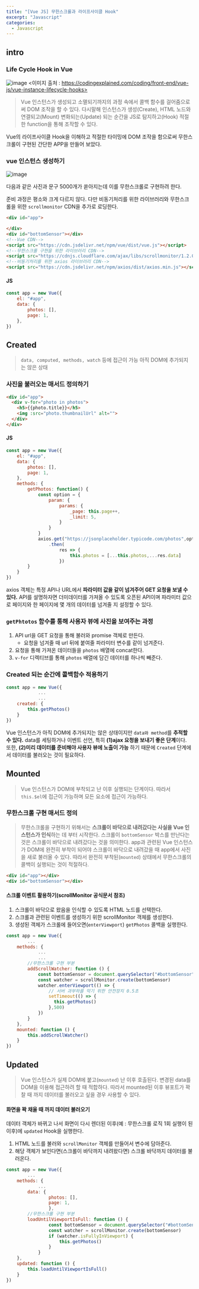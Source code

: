 ```yaml
---
title: "[Vue JS] 무한스크롤과 라이프사이클 Hook"
excerpt: "Javascript"
categories:
  - Javascript
---
```


## intro

### Life Cycle Hook in Vue
![image](https://user-images.githubusercontent.com/53211781/82904340-4a182680-9f9d-11ea-8b91-22043d0bd02e.png)
<이미지 출처 : https://codingexplained.com/coding/front-end/vue-js/vue-instance-lifecycle-hooks>

> Vue 인스턴스가 생성되고 소멸되기까지의 과정 속에서 콜백 함수를 걸어줌으로써 DOM 조작을 할 수 있다.
> 다시말해 인스턴스가 생성(Create), HTML 노드와 연결되고(Mount) 변화되는(Update) 되는 순간을 JS로 탐지하고(Hook)
> 적절한 function을 통해 조작할 수 있다. 

Vue의 라이프사이클 Hook을 이해하고 적절한 타이밍에 DOM 조작을 함으로써 무한스크롤이 구현된 간단한 APP을 만들어 보았다. 

### vue 인스턴스 생성하기
![image](https://user-images.githubusercontent.com/53211781/82914027-fcee8180-9fa9-11ea-9df1-cb718d463fe6.png)

다음과 같은 사진과 문구 5000개가 쏟아지는데 이를 무한스크롤로 구현하려 한다. 

준비 과정은 평소와 크게 다르지 않다. 다만 비동기처리를 위한 라이브러리와 무한스크롤을 위한 `scrollmonitor` CDN을 추가로 로딩한다.
```html
<div id="app">

</div>
<div id="bottomSensor"></div>
<!--Vue CDN-->
<script src="https://cdn.jsdelivr.net/npm/vue/dist/vue.js"></script>
<!--무한스크롤 구현을 위한 라이브러리 CDN-->
<script src="https://cdnjs.cloudflare.com/ajax/libs/scrollmonitor/1.2.0/scrollMonitor.js" integrity="sha256-BseZlDlA+yL4qu+Voi82iFa5aaifralQEXIjOjaXgeo=" crossorigin="anonymous"></script>
<!--비동기처리를 위한 axios 라이브러리 CDN-->
<script src="https://cdn.jsdelivr.net/npm/axios/dist/axios.min.js"></script>
```
#### JS
```javascript
const app = new Vue({
    el: "#app",
    data: {
        photos: [],
        page: 1,    
    },
})
```
 
## Created
> `data, computed, methods, watch` 등에 접근이 가능
> 아직 DOM에 추가되지는 않은 상태

### 사진을 불러오는 매서드 정의하기
```html
<div id="app">
  <div v-for="photo in photos">
    <h5>{{photo.title}}</h5>
    <img :src="photo.thumbnailUrl" alt="">
  </div>
</div>
```
#### JS
```javascript
const app = new Vue({
    el: "#app",
    data: {
        photos: [],
        page: 1,    
    },
    methods: {
        getPhotos: function() {
            const option = {
                param: {
                    params: {
                        _page: this.page++,
                        _limit: 5,
                    }
                }
            }
            axios.get("https://jsonplaceholder.typicode.com/photos",options)
                .then(
                    res => {
                        this.photos = [...this.photos,...res.data]
                    })   
        }
    }
})
```
axios 객체는 특정 API나 URL에서 **파라미터 값을 같이 넘겨주어 GET 요청을 보낼 수 있다.** 
API를 설명하자면 더미데이터를 가져올 수 있도록 오픈된 API이며
파라미터 값으로 페이지와 한 페이지에 몇 개의 데이터를 넘겨줄 지 설정할 수 있다.

### `getPhtotos` 함수를 통해 사용자 뷰에 사진을 보여주는 과정
1. API url을 GET 요청을 통해 불러와 promise 객체로 만든다.
    - 요청을 넘겨줄 때 url 뒤에 붙여줄 파라미터 변수를 같이 넘겨준다.
2. 요청을 통해 가져온 데이터들을 `photos` 배열에 concat한다. 
3. `v-for` 디렉티브를 통해 `photos` 배열에 담긴 데이터를 하나씩 빼준다. 

### Created 되는 순간에 콜백함수 적용하기
```javascript
const app = new Vue({
            ...
            ...
    created: {
        this.getPhotos()
    }
})
```
Vue 인스턴스가 아직 DOM에 추가되지는 않은 상태이지만 `data와 method`를 **추적할 수 있다.** 
data를 세팅하거나 이벤트 선언, 특히 **(1)ajax 요청을 보내기 좋은 단계**이다.
또한, **(2)미리 데이터를 준비해야 사용자 뷰에 노출이 가능** 하기 때문에
`Created` 단계에서 데이터를 불러오는 것이 필요하다. 

## Mounted
> Vue 인스턴스가 DOM에 부착되고 난 이후 실행되는 단계이다. 
> 따라서 `this.$el`에 접근이 가능하며 모든 요소에 접근이 가능하다. 

### 무한스크롤 구현 매서드 정의
> 무한스크롤을 구현하기 위해서는 **스크롤이 바닥으로 내려갔다는 사실을 Vue 인스턴스가 인식**하는 데 부터 시작한다.
> 스크롤이 `bottomSensor` 박스를 만난다는 것은 스크롤이 바닥으로 내려갔다는 것을 의미한다. 
> app과 관련된 Vue 인스턴스가 DOM에 완전히 부착이 되어야 스크롤이 바닥으로 내려갔을 때 app에서 사진을 새로 불러올 수 있다. 
> 따라서 완전히 부착된(`mounted`) 상태에서 무한스크롤의 콜백이 실행되는 것이 적절하다. 

```html
<div id="app"></div>
<div id="bottomSensor"></div>
```

#### 스크롤 이벤트 활용하기(scrollMonitor 공식문서 참조)
1. 스크롤이 바닥으로 왔음을 인식할 수 있도록 HTML 노드를 선택한다. 
2. 스크롤과 관련된 이벤트를 생성하기 위한 scrollMonitor 객체를 생성한다.
3. 생성된 객체가 스크롤에 들어오면(`enterViewport`) `getPhotos` 콜백을 실행한다. 
```javascript
const app = new Vue({
        ...
    methods: {
            ...
            ...
        //무한스크롤 구현 부분
        addScrollWatcher: function () {
            const bottomSensor = document.querySelector("#bottomSensor")
            const watcher = scrollMonitor.create(bottomSensor)
            watcher.enterViewport(() => {
                // 서버 과부하를 막기 위한 안전장치 0.5초
                setTimeout(() => {
                  this.getPhotos()
                },500)
            })
        }
    },
    mounted: function () {
        this.addScrollWatcher()
    }
})
```
## Updated
> Vue 인스턴스가 실제 DOM에 붙고(`mounted`) 난 이후 호출된다. 
> 변경된 data를 DOM을 이용해 접근하려 할 때 적합하다. 
> 따라서 mounted된 이후 뷰포트가 꽉 찰 때 까지 데이터를 불러오고 싶을 경우 사용할 수 있다. 

#### 화면을 꽉 채울 때 까지 데이터 불러오기
데이터 객체가 바뀌고 나서 화면이 다시 렌더된 이후(예 : 무한스크롤 로직 1회 실행이 된 이후)에 `updated` Hook을 실행한다.
1. HTML 노드를 불러와 `scrollMonitor` 객체를 만들어서 변수에 담아준다.
2. 해당 객체가 보인다면(스크롤이 바닥까지 내려왔다면) 스크롤 바닥까지 데이터를 불러온다.


```javascript
const app = new Vue({
        ...
    methods: {
            ...
        data: {
                photos: [],
                page: 1,    
                },
        //무한스크롤 구현 부분
        loadUntilViewportIsFull: function () {
                const bottomSensor = document.querySelector("#bottomSensor")
                const watcher = scrollMonitor.create(bottomSensor)
                if (watcher.isFullyInViewport) {
                    this.getPhotos()
                }
            }
    },
    updated: function () {
        this.loadUntilViewportIsFull()
    }
})
